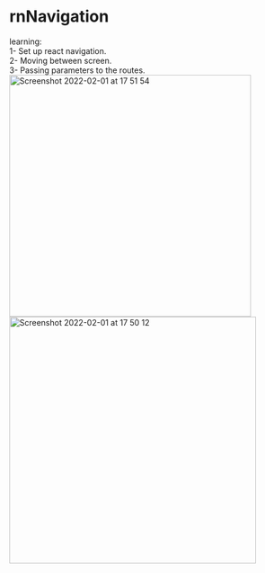 # rnNavigation
learning: <br>
1- Set up react navigation.<br>
2- Moving between screen.  
3- Passing parameters to the routes.<br>
<img width="430" alt="Screenshot 2022-02-01 at 17 51 54" src="https://user-images.githubusercontent.com/75982948/152023243-694c91e8-042c-4d9c-945a-443d90d1f63e.png">
<img width="439" alt="Screenshot 2022-02-01 at 17 50 12" src="https://user-images.githubusercontent.com/75982948/152022977-086fe5c9-21d7-4d63-a8c8-369a2f0ddfa6.png">
